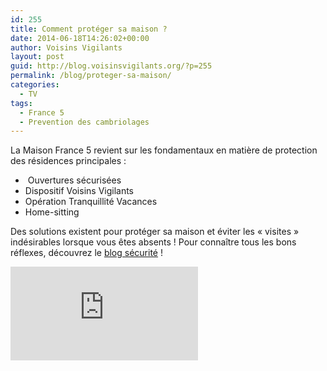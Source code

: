 ```yaml
---
id: 255
title: Comment protéger sa maison ?
date: 2014-06-18T14:26:02+00:00
author: Voisins Vigilants
layout: post
guid: http://blog.voisinsvigilants.org/?p=255
permalink: /blog/proteger-sa-maison/
categories:
  - TV
tags:
  - France 5
  - Prevention des cambriolages
---
```

La Maison France 5 revient sur les fondamentaux en matière de protection des résidences principales :

  *  Ouvertures sécurisées
  * Dispositif Voisins Vigilants
  * Opération Tranquillité Vacances
  * Home-sitting

Des solutions existent pour protéger sa maison et éviter les &laquo;&nbsp;visites&nbsp;&raquo; indésirables lorsque vous êtes absents ! Pour connaître tous les bons réflexes, découvrez le <a href="http://blog.voisinsvigilants.org/securite/" target="_blank">blog sécurité</a> !

<div class="videocontent">
<iframe class="iframe-video" src="https://www.youtube.com/embed/fjCaJ0_TNLY" frameborder="0" allow="accelerometer; autoplay; encrypted-media; gyroscope; picture-in-picture" allowfullscreen></iframe>
</div>
